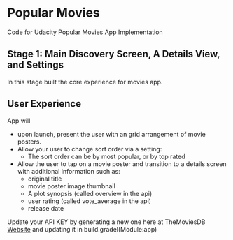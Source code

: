 # Popular Movies
Code for Udacity Popular Movies App Implementation

## Stage 1: Main Discovery Screen, A Details View, and Settings

In this stage built the core experience for movies app.

## User Experience ##

App will
 
- upon launch, present the user with an grid arrangement of movie posters.
- Allow your user to change sort order via a setting:
	- The sort order can be by most popular, or by top rated
- Allow the user to tap on a movie poster and transition to a details screen with additional information such as:
	- original title
	- movie poster image thumbnail
	- A plot synopsis (called overview in the api)
	- user rating (called vote_average in the api)
	- release date

Update your API KEY by generating a new one here at TheMoviesDB [Website](https://www.themoviedb.org/account/signup "Website") and updating it in build.gradel(Module:app)
